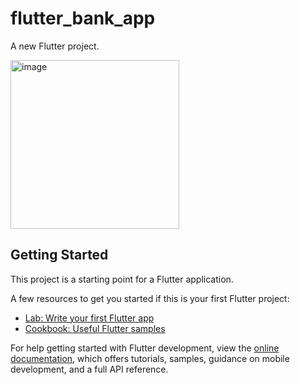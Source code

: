 # flutter_bank_app

A new Flutter project.

<img width="270" alt="image" src="https://github.com/byeongmin-kwak/flutter_bank_app/assets/71933999/4c7b12d8-4958-4ba8-bfc6-cb24a711f79c">


## Getting Started

This project is a starting point for a Flutter application.

A few resources to get you started if this is your first Flutter project:

- [Lab: Write your first Flutter app](https://docs.flutter.dev/get-started/codelab)
- [Cookbook: Useful Flutter samples](https://docs.flutter.dev/cookbook)

For help getting started with Flutter development, view the
[online documentation](https://docs.flutter.dev/), which offers tutorials,
samples, guidance on mobile development, and a full API reference.
